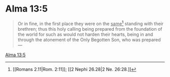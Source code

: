 # Alma 13:5

> Or in fine, in the first place they were on the <u>same</u>[^a] standing with their brethren; thus this holy calling being prepared from the foundation of the world for such as would not harden their hearts, being in and through the atonement of the Only Begotten Son, who was prepared—

[Alma 13:5](https://www.churchofjesuschrist.org/study/scriptures/bofm/alma/13?lang=eng&id=p5#p5)


[^a]: [[Romans 2.11|Rom. 2:11]]; [[2 Nephi 26.28|2 Ne. 26:28.]]

